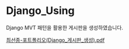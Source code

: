 # Django_Using
Django MVT 패턴을 활용한 게시판을 생성하였습니다.

[최선종-포트폴리오(Django_게시판_생성).pdf](https://github.com/kanu21sj/Django_Using/files/6683506/-.Django_._.pdf)
